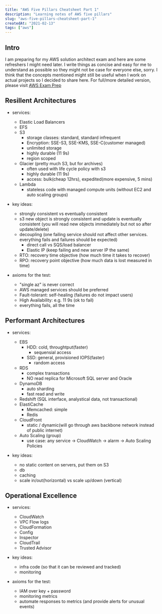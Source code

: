```yaml
---
title: "AWS Five Pillars Cheatsheet Part 1"
description: "Learning notes of AWS five pillars"
slug: "aws-five-pillars-cheatsheet-part-1"
createdAt: "2021-02-13"
tags: ["aws"]
---
```


## Intro

I am preparing for my AWS solution architect exam and here are some refreshers I might need later. I write things as concise and easy for me to understand as possible so they might not be case for everyone else, sorry. I think that the concepts mentioned might still be useful when I work on actual projects so I decided to share here. For full/more detailed version, please visit [AWS Exam Prep](https://aws.amazon.com/certification/certification-prep/)

## Resillent Architectures

- services:

  - Elastic Load Balancers
  - EFS
  - S3
    - storage classes: standard, standard infrequent
    - Encryption: SSE-S3, SSE-KMS, SSE-C(customer managed)
    - unlimited storage
    - highly durable (11 9s)
    - region scoped
  - Glacier (pretty much S3, but for archives)
    - often used with life cycle policy with s3
    - highly durable (11 9s)
    - access: bulk(cheap 12hrs), expedited(more expensive, 5 mins)
  - Lambda
    - stateless code with managed compute units (without EC2 and auto scaling groups)

- key ideas:

  - strongly consistent vs eventually consistent
  - s3 new object is strongly consistent and update is eventually consistent (you will read new objects immediately but not so after update/delete)
  - decoupling (one failing service should not affect other services. everything fails and failures should be expected)
    - direct call vs SQS/load balancer
    - Elastic IP (keep failing and new server IP the same)
  - RTO: recovery time objective (how much time it takes to recover)
  - RPO: recovery point objective (how much data is lost measured in time)

- axioms for the test:
  - "single az" is never correct
  - AWS managed services should be preferred
  - Fault-tolerant: self-healing (failures do not impact users)
  - High Availability: e.g. 11 9s (ok to fail)
  - everything fails, all the time

## Performant Architectures

- services:

  - EBS
    - HDD: cold, throughtput(faster)
      - sequensial access
    - SSD: general, provisioned IOPS(faster)
      - random access
  - RDS
    - complex transactions
    - NO read replica for Microsoft SQL server and Oracle
  - DynamoDB
    - auto sharding
    - fast read and write
  - Redshift (SQL interface, analystical data, not transactional)
  - ElastiCache
    - Memcached: simple
    - Redis
  - CloudFront
    - static / dynamic(will go through aws backbone network instead of public internet)
  - Auto Scaling (group)
    - use case: any service -> CloudWatch -> alarm -> Auto Scaling Policies

- key ideas:
  - no static content on servers, put them on S3
  - db
  - caching
  - scale in/out(horizontal) vs scale up/down (vertical)

## Operational Excellence

- services:

  - CloudWatch
  - VPC Flow logs
  - CloudFormation
  - Config
  - Inspector
  - CloudTrail
  - Trusted Advisor

- key ideas:

  - infra code (so that it can be reviewed and tracked)
  - monitoring

- axioms for the test:
  - IAM over key + password
  - monitoring metrics
  - automate responses to metrics (and provide alerts for unusual events)
